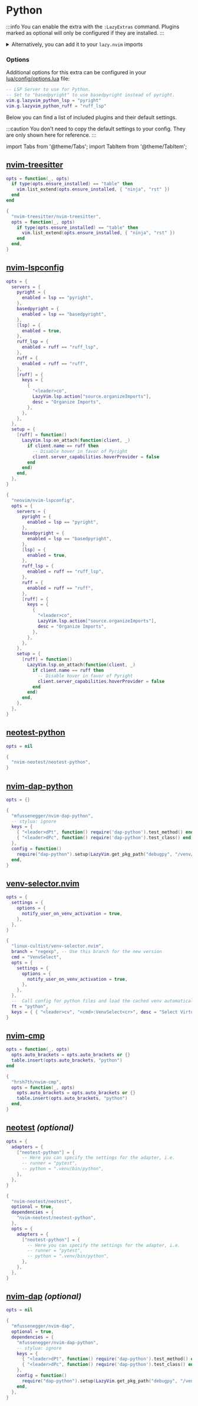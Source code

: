 # Python

<!-- plugins:start -->

:::info
You can enable the extra with the `:LazyExtras` command.
Plugins marked as optional will only be configured if they are installed.
:::

<details>
<summary>Alternatively, you can add it to your <code>lazy.nvim</code> imports</summary>

```lua title="lua/config/lazy.lua" {4}
require("lazy").setup({
  spec = {
    { "LazyVim/LazyVim", import = "lazyvim.plugins" },
    { import = "lazyvim.plugins.extras.lang.python" },
    { import = "plugins" },
  },
})
```

</details>

### Options

Additional options for this extra can be configured in your [lua/config/options.lua](/configuration/general#options) file:

```lua title="lua/config/options.lua"
-- LSP Server to use for Python.
-- Set to "basedpyright" to use basedpyright instead of pyright.
vim.g.lazyvim_python_lsp = "pyright"
vim.g.lazyvim_python_ruff = "ruff_lsp"
```

Below you can find a list of included plugins and their default settings.

:::caution
You don't need to copy the default settings to your config.
They are only shown here for reference.
:::

import Tabs from '@theme/Tabs';
import TabItem from '@theme/TabItem';

## [nvim-treesitter](https://github.com/nvim-treesitter/nvim-treesitter)

<Tabs>

<TabItem value="opts" label="Options">

```lua
opts = function(_, opts)
  if type(opts.ensure_installed) == "table" then
    vim.list_extend(opts.ensure_installed, { "ninja", "rst" })
  end
end
```

</TabItem>


<TabItem value="code" label="Full Spec">

```lua
{
  "nvim-treesitter/nvim-treesitter",
  opts = function(_, opts)
    if type(opts.ensure_installed) == "table" then
      vim.list_extend(opts.ensure_installed, { "ninja", "rst" })
    end
  end,
}
```

</TabItem>

</Tabs>

## [nvim-lspconfig](https://github.com/neovim/nvim-lspconfig)

<Tabs>

<TabItem value="opts" label="Options">

```lua
opts = {
  servers = {
    pyright = {
      enabled = lsp == "pyright",
    },
    basedpyright = {
      enabled = lsp == "basedpyright",
    },
    [lsp] = {
      enabled = true,
    },
    ruff_lsp = {
      enabled = ruff == "ruff_lsp",
    },
    ruff = {
      enabled = ruff == "ruff",
    },
    [ruff] = {
      keys = {
        {
          "<leader>co",
          LazyVim.lsp.action["source.organizeImports"],
          desc = "Organize Imports",
        },
      },
    },
  },
  setup = {
    [ruff] = function()
      LazyVim.lsp.on_attach(function(client, _)
        if client.name == ruff then
          -- Disable hover in favor of Pyright
          client.server_capabilities.hoverProvider = false
        end
      end)
    end,
  },
}
```

</TabItem>


<TabItem value="code" label="Full Spec">

```lua
{
  "neovim/nvim-lspconfig",
  opts = {
    servers = {
      pyright = {
        enabled = lsp == "pyright",
      },
      basedpyright = {
        enabled = lsp == "basedpyright",
      },
      [lsp] = {
        enabled = true,
      },
      ruff_lsp = {
        enabled = ruff == "ruff_lsp",
      },
      ruff = {
        enabled = ruff == "ruff",
      },
      [ruff] = {
        keys = {
          {
            "<leader>co",
            LazyVim.lsp.action["source.organizeImports"],
            desc = "Organize Imports",
          },
        },
      },
    },
    setup = {
      [ruff] = function()
        LazyVim.lsp.on_attach(function(client, _)
          if client.name == ruff then
            -- Disable hover in favor of Pyright
            client.server_capabilities.hoverProvider = false
          end
        end)
      end,
    },
  },
}
```

</TabItem>

</Tabs>

## [neotest-python](https://github.com/nvim-neotest/neotest-python)

<Tabs>

<TabItem value="opts" label="Options">

```lua
opts = nil
```

</TabItem>


<TabItem value="code" label="Full Spec">

```lua
{
  "nvim-neotest/neotest-python",
}
```

</TabItem>

</Tabs>

## [nvim-dap-python](https://github.com/mfussenegger/nvim-dap-python)

<Tabs>

<TabItem value="opts" label="Options">

```lua
opts = {}
```

</TabItem>


<TabItem value="code" label="Full Spec">

```lua
{
  "mfussenegger/nvim-dap-python",
  -- stylua: ignore
  keys = {
    { "<leader>dPt", function() require('dap-python').test_method() end, desc = "Debug Method", ft = "python" },
    { "<leader>dPc", function() require('dap-python').test_class() end, desc = "Debug Class", ft = "python" },
  },
  config = function()
    require("dap-python").setup(LazyVim.get_pkg_path("debugpy", "/venv/bin/python"))
  end,
}
```

</TabItem>

</Tabs>

## [venv-selector.nvim](https://github.com/linux-cultist/venv-selector.nvim)

<Tabs>

<TabItem value="opts" label="Options">

```lua
opts = {
  settings = {
    options = {
      notify_user_on_venv_activation = true,
    },
  },
}
```

</TabItem>


<TabItem value="code" label="Full Spec">

```lua
{
  "linux-cultist/venv-selector.nvim",
  branch = "regexp", -- Use this branch for the new version
  cmd = "VenvSelect",
  opts = {
    settings = {
      options = {
        notify_user_on_venv_activation = true,
      },
    },
  },
  --  Call config for python files and load the cached venv automatically
  ft = "python",
  keys = { { "<leader>cv", "<cmd>:VenvSelect<cr>", desc = "Select VirtualEnv", ft = "python" } },
}
```

</TabItem>

</Tabs>

## [nvim-cmp](https://github.com/hrsh7th/nvim-cmp)

<Tabs>

<TabItem value="opts" label="Options">

```lua
opts = function(_, opts)
  opts.auto_brackets = opts.auto_brackets or {}
  table.insert(opts.auto_brackets, "python")
end
```

</TabItem>


<TabItem value="code" label="Full Spec">

```lua
{
  "hrsh7th/nvim-cmp",
  opts = function(_, opts)
    opts.auto_brackets = opts.auto_brackets or {}
    table.insert(opts.auto_brackets, "python")
  end,
}
```

</TabItem>

</Tabs>

## [neotest](https://github.com/nvim-neotest/neotest) _(optional)_

<Tabs>

<TabItem value="opts" label="Options">

```lua
opts = {
  adapters = {
    ["neotest-python"] = {
      -- Here you can specify the settings for the adapter, i.e.
      -- runner = "pytest",
      -- python = ".venv/bin/python",
    },
  },
}
```

</TabItem>


<TabItem value="code" label="Full Spec">

```lua
{
  "nvim-neotest/neotest",
  optional = true,
  dependencies = {
    "nvim-neotest/neotest-python",
  },
  opts = {
    adapters = {
      ["neotest-python"] = {
        -- Here you can specify the settings for the adapter, i.e.
        -- runner = "pytest",
        -- python = ".venv/bin/python",
      },
    },
  },
}
```

</TabItem>

</Tabs>

## [nvim-dap](https://github.com/mfussenegger/nvim-dap) _(optional)_

<Tabs>

<TabItem value="opts" label="Options">

```lua
opts = nil
```

</TabItem>


<TabItem value="code" label="Full Spec">

```lua
{
  "mfussenegger/nvim-dap",
  optional = true,
  dependencies = {
    "mfussenegger/nvim-dap-python",
    -- stylua: ignore
    keys = {
      { "<leader>dPt", function() require('dap-python').test_method() end, desc = "Debug Method", ft = "python" },
      { "<leader>dPc", function() require('dap-python').test_class() end, desc = "Debug Class", ft = "python" },
    },
    config = function()
      require("dap-python").setup(LazyVim.get_pkg_path("debugpy", "/venv/bin/python"))
    end,
  },
}
```

</TabItem>

</Tabs>

<!-- plugins:end -->
